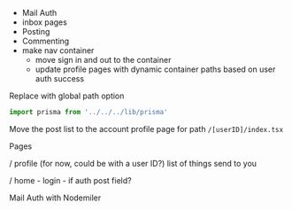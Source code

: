 

- Mail Auth
- inbox pages
- Posting 
- Commenting
- make nav container 
	- move sign in and out to the container
	- update profile pages with dynamic container paths based on user auth success


Replace  with  global path option
```ts
import prisma from '../../../lib/prisma'

```


Move the post list to the account profile page for path `/[userID]/index.tsx`


Pages




/ profile (for now, could be with a user ID?)
	list of things send to you

/ home
	- login 
	- if auth post field?


Mail Auth with Nodemiler




